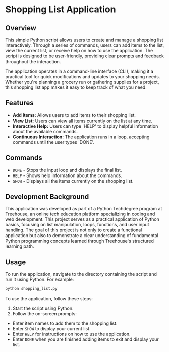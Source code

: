# Shopping List Application

## Overview

This simple Python script allows users to create and manage a shopping list interactively. Through a series of commands, users can add items to the list, view the current list, or receive help on how to use the application. The script is designed to be user-friendly, providing clear prompts and feedback throughout the interaction.

The application operates in a command-line interface (CLI), making it a practical tool for quick modifications and updates to your shopping needs. Whether you're planning a grocery run or gathering supplies for a project, this shopping list app makes it easy to keep track of what you need.

## Features

- **Add Items:** Allows users to add items to their shopping list.
- **View List:** Users can view all items currently on the list at any time.
- **Interactive Help:** Users can type 'HELP' to display helpful information about the available commands.
- **Continuous Interaction:** The application runs in a loop, accepting commands until the user types 'DONE'.

## Commands

- `DONE` - Stops the input loop and displays the final list.
- `HELP` - Shows help information about the commands.
- `SHOW` - Displays all the items currently on the shopping list.

## Development Background
This application was developed as part of a Python Techdegree program at Treehouse, an online tech education platform specializing in coding and web development. This project serves as a practical application of Python basics, focusing on list manipulation, loops, functions, and user input handling. The goal of this project is not only to create a functional application but also to demonstrate a clear understanding of fundamental Python programming concepts learned through Treehouse's structured learning path.

## Usage
To run the application, navigate to the directory containing the script and run it using Python. For example:
```bash
python shopping_list.py
```

To use the application, follow these steps:

1. Start the script using Python.
2. Follow the on-screen prompts:
- Enter item names to add them to the shopping list.
- Enter `SHOW` to display your current list.
- Enter `HELP` for instructions on how to use the application.
- Enter `DONE` when you are finished adding items to exit and display your list.